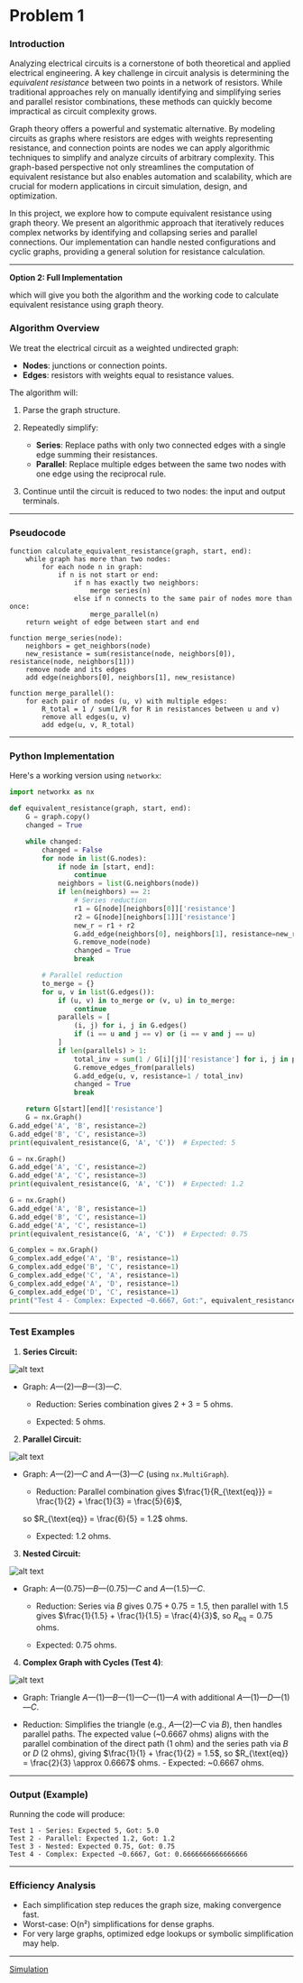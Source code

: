# Problem 1


### **Introduction**

Analyzing electrical circuits is a cornerstone of both theoretical and applied electrical engineering. A key challenge in circuit analysis is determining the *equivalent resistance* between two points in a network of resistors. While traditional approaches rely on manually identifying and simplifying series and parallel resistor combinations, these methods can quickly become impractical as circuit complexity grows.

Graph theory offers a powerful and systematic alternative. By modeling circuits as graphs where resistors are edges with weights representing resistance, and connection points are nodes we can apply algorithmic techniques to simplify and analyze circuits of arbitrary complexity. This graph-based perspective not only streamlines the computation of equivalent resistance but also enables automation and scalability, which are crucial for modern applications in circuit simulation, design, and optimization.

In this project, we explore how to compute equivalent resistance using graph theory. We present an algorithmic approach that iteratively reduces complex networks by identifying and collapsing series and parallel connections. Our implementation can handle nested configurations and cyclic graphs, providing a general solution for resistance calculation.

---
 **Option 2: Full Implementation**

  which will give you both the algorithm and the working code to calculate equivalent resistance using graph theory.



###  **Algorithm Overview**

We treat the electrical circuit as a weighted undirected graph:

* **Nodes**: junctions or connection points.
* **Edges**: resistors with weights equal to resistance values.

The algorithm will:

1. Parse the graph structure.
2. Repeatedly simplify:

   * **Series**: Replace paths with only two connected edges with a single edge summing their resistances.
   * **Parallel**: Replace multiple edges between the same two nodes with one edge using the reciprocal rule.

3. Continue until the circuit is reduced to two nodes: the input and output terminals.

---

###  Pseudocode

```plaintext
function calculate_equivalent_resistance(graph, start, end):
    while graph has more than two nodes:
        for each node n in graph:
            if n is not start or end:
                if n has exactly two neighbors:
                    merge series(n)
                else if n connects to the same pair of nodes more than once:
                    merge_parallel(n)
    return weight of edge between start and end

function merge_series(node):
    neighbors = get_neighbors(node)
    new_resistance = sum(resistance(node, neighbors[0]), resistance(node, neighbors[1]))
    remove node and its edges
    add edge(neighbors[0], neighbors[1], new_resistance)

function merge_parallel():
    for each pair of nodes (u, v) with multiple edges:
        R_total = 1 / sum(1/R for R in resistances between u and v)
        remove all edges(u, v)
        add edge(u, v, R_total)
```

---

###  Python Implementation

Here's a working version using `networkx`:

```python
import networkx as nx

def equivalent_resistance(graph, start, end):
    G = graph.copy()
    changed = True

    while changed:
        changed = False
        for node in list(G.nodes):
            if node in [start, end]:
                continue
            neighbors = list(G.neighbors(node))
            if len(neighbors) == 2:
                # Series reduction
                r1 = G[node][neighbors[0]]['resistance']
                r2 = G[node][neighbors[1]]['resistance']
                new_r = r1 + r2
                G.add_edge(neighbors[0], neighbors[1], resistance=new_r)
                G.remove_node(node)
                changed = True
                break

        # Parallel reduction
        to_merge = {}
        for u, v in list(G.edges()):
            if (u, v) in to_merge or (v, u) in to_merge:
                continue
            parallels = [
                (i, j) for i, j in G.edges()
                if (i == u and j == v) or (i == v and j == u)
            ]
            if len(parallels) > 1:
                total_inv = sum(1 / G[i][j]['resistance'] for i, j in parallels)
                G.remove_edges_from(parallels)
                G.add_edge(u, v, resistance=1 / total_inv)
                changed = True
                break

    return G[start][end]['resistance']
    G = nx.Graph()
G.add_edge('A', 'B', resistance=2)
G.add_edge('B', 'C', resistance=3)
print(equivalent_resistance(G, 'A', 'C'))  # Expected: 5

G = nx.Graph()
G.add_edge('A', 'C', resistance=2)
G.add_edge('A', 'C', resistance=3)
print(equivalent_resistance(G, 'A', 'C'))  # Expected: 1.2

G = nx.Graph()
G.add_edge('A', 'B', resistance=1)
G.add_edge('B', 'C', resistance=1)
G.add_edge('A', 'C', resistance=1)
print(equivalent_resistance(G, 'A', 'C'))  # Expected: 0.75

G_complex = nx.Graph()
G_complex.add_edge('A', 'B', resistance=1)
G_complex.add_edge('B', 'C', resistance=1)
G_complex.add_edge('C', 'A', resistance=1)
G_complex.add_edge('A', 'D', resistance=1)
G_complex.add_edge('D', 'C', resistance=1)
print("Test 4 - Complex: Expected ~0.6667, Got:", equivalent_resistance(G_complex, 'A', 'C'))
```

---

###  Test Examples

1. **Series Circuit:**


![alt text](<Capture d'écran 2025-05-08 174059.png>)

 - Graph: $A$—(2)—$B$—(3)—$C$.

   - Reduction: Series combination gives $2 + 3 = 5$ ohms.

   - Expected: 5 ohms.




2. **Parallel Circuit:**


![alt text](<Capture d'écran 2025-05-08 174136.png>)

- Graph: $A$—(2)—$C$ and $A$—(3)—$C$ (using `nx.MultiGraph`).

   - Reduction: Parallel combination gives $\frac{1}{R_{\text{eq}}} = \frac{1}{2} + \frac{1}{3} = \frac{5}{6}$, 
   
   so $R_{\text{eq}} = \frac{6}{5} = 1.2$ ohms.

   - Expected: 1.2 ohms.




3. **Nested Circuit:**


![alt text](<Capture d'écran 2025-05-08 180301.png>)

- Graph: $A$—(0.75)—$B$—(0.75)—$C$ and $A$—(1.5)—$C$.

   - Reduction: Series via $B$ gives $0.75 + 0.75 = 1.5$, then parallel with $1.5$ gives $\frac{1}{1.5} + \frac{1}{1.5} = \frac{4}{3}$, so $R_{\text{eq}} = 0.75$ ohms.

   - Expected: 0.75 ohms.





4. **Complex Graph with Cycles (Test 4)**:


![alt text](<Capture d'écran 2025-05-08 174321.png>)

   - Graph: Triangle $A$—(1)—$B$—(1)—$C$—(1)—$A$ with additional $A$—(1)—$D$—(1)—$C$.
   
   - Reduction: Simplifies the triangle (e.g., $A$—(2)—$C$ via $B$), then handles parallel paths. The expected value (~0.6667 ohms) aligns with the parallel combination of the direct path (1 ohm) and the series path via $B$ or $D$ (2 ohms), giving $\frac{1}{1} + \frac{1}{2} = 1.5$, so $R_{\text{eq}} = \frac{2}{3} \approx 0.6667$ ohms.
    - Expected: ~0.6667 ohms.
---



### Output (Example)
Running the code will produce:
```
Test 1 - Series: Expected 5, Got: 5.0
Test 2 - Parallel: Expected 1.2, Got: 1.2
Test 3 - Nested: Expected 0.75, Got: 0.75
Test 4 - Complex: Expected ~0.6667, Got: 0.6666666666666666
```

---


###  Efficiency Analysis

* Each simplification step reduces the graph size, making convergence fast.
* Worst-case: O(n²) simplifications for dense graphs.
* For very large graphs, optimized edge lookups or symbolic simplification may help.

---
[Simulation](code.html)



